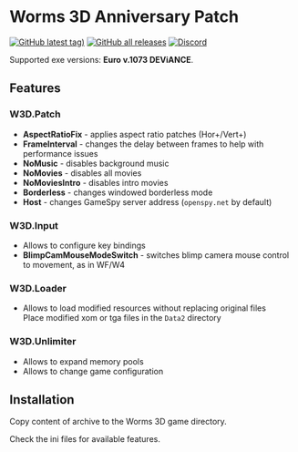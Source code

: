 # Worms 3D Anniversary Patch

[![GitHub latest tag)](https://img.shields.io/github/v/tag/heatray/W3DPatch?label=latest)](https://github.com/heatray/W3DPatch/releases/latest) [![GitHub all releases](https://img.shields.io/github/downloads/heatray/W3DPatch/total)](https://github.com/heatray/W3DPatch/releases) [![Discord](https://img.shields.io/discord/455020679696482306?label=W4Tweaks&logo=discord&logoColor=white)](https://discord.gg/sdKqGu6)

Supported exe versions: **Euro v.1073 DEViANCE**.

## Features

### W3D.Patch

* **AspectRatioFix** - applies aspect ratio patches (Hor+/Vert+)
* **FrameInterval** - changes the delay between frames to help with performance issues
* **NoMusic** - disables background music
* **NoMovies** - disables all movies
* **NoMoviesIntro** - disables intro movies
* **Borderless** - changes windowed borderless mode
* **Host** - changes GameSpy server address (`openspy.net` by default)

### W3D.Input

* Allows to configure key bindings
* **BlimpCamMouseModeSwitch** - switches blimp camera mouse control to movement, as in WF/W4

### W3D.Loader

* Allows to load modified resources without replacing original files  
Place modified xom or tga files in the `Data2` directory

### W3D.Unlimiter

* Allows to expand memory pools
* Allows to change game configuration

## Installation

Copy content of archive to the Worms 3D game directory.

Check the ini files for available features.
